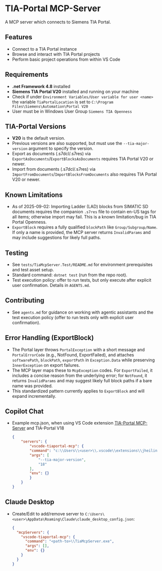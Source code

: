 # TIA-Portal MCP-Server

A MCP server which connects to Siemens TIA Portal.

## Features

- Connect to a TIA Portal instance
- Browse and interact with TIA Portal projects
- Perform basic project operations from within VS Code

## Requirements

- __.net Framework 4.8__ installed
- __Siemens TIA Portal V20__ installed and running on your machine
- Check if under `Environment Variables/User variable for user <name>` the variable `TiaPortalLocation` is set to `C:\Program Files\Siemens\Automation\Portal V20`
- User must be in Windows User Group `Siemens TIA Openness`

## TIA-Portal Versions

- __V20__ is the default version.
- Previous versions are also supported, but must use the `--tia-major-version` argument to specify the version.
- Export as documents (.s7dcl/.s7res) via `ExportAsDocuments`/`ExportBlocksAsDocuments` requires TIA Portal V20 or newer.
- Import from documents (.s7dcl/.s7res) via `ImportFromDocuments`/`ImportBlocksFromDocuments` also requires TIA Portal V20 or newer.

## Known Limitations

- As of 2025-09-02: Importing Ladder (LAD) blocks from SIMATIC SD documents requires the companion `.s7res` file to contain en-US tags for all items; otherwise import may fail. This is a known limitation/bug in TIA Portal Openness.
 - `ExportBlock` requires a fully qualified `blockPath` like `Group/Subgroup/Name`. If only a name is provided, the MCP server returns `InvalidParams` and may include suggestions for likely full paths.

## Testing

- See `tests/TiaMcpServer.Test/README.md` for environment prerequisites and test asset setup.
- Standard command: `dotnet test` (run from the repo root).
- Test execution policy: offer to run tests, but only execute after explicit user confirmation. Details in `AGENTS.md`.

## Contributing

- See `agents.md` for guidance on working with agentic assistants and the test execution policy (offer to run tests only with explicit user confirmation).

## Error Handling (ExportBlock)

- The Portal layer throws `PortalException` with a short message and `PortalErrorCode` (e.g., NotFound, ExportFailed), and attaches `softwarePath`, `blockPath`, `exportPath` in `Exception.Data` while preserving `InnerException` on export failures.
- The MCP layer maps these to `McpException` codes. For `ExportFailed`, it includes a concise reason from the underlying error; for `NotFound`, it returns `InvalidParams` and may suggest likely full block paths if a bare name was provided.
- This standardized pattern currently applies to `ExportBlock` and will expand incrementally.

## Copilot Chat

- Example mcp.json, when using VS Code extension [TIA-Portal MCP-Server](https://marketplace.visualstudio.com/items?itemName=JHeilingbrunner.vscode-tiaportal-mcp) and TIA-Portal V18
  ```json
  {
      "servers": {
          "vscode-tiaportal-mcp": {
          "command": "c:\\Users\\<user>\\.vscode\\extensions\\jheilingbrunner.vscode-tiaportal-mcp-<version>\\srv\\net48\\TiaMcpServer.exe",
          "args": [
              "--tia-major-version",
              "18"
          ],
          "env": {}
          }
      }
  }
  ```

## Claude Desktop

- Create/Edit to add/remove server to `C:\Users\<user>\AppData\Roaming\Claude\claude_desktop_config.json`:

  ```json
  {
    "mcpServers": {
      "vscode-tiaportal-mcp": {
        "command": "<path-to>\\TiaMcpServer.exe",
        "args": [],
        "env": {}
      }
    }
  }
  ```
